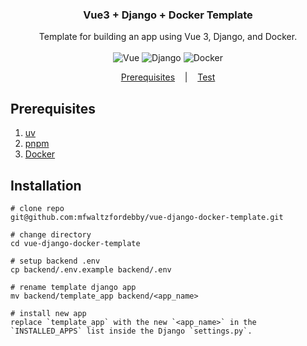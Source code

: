 <h3 align=center>Vue3 + Django + Docker Template</h3>
<p align=center>
  <span>Template for building an app using Vue 3, Django, and Docker.</span>
  <br>
  <br>
  <img alt="Vue" src="https://img.shields.io/badge/vuejs-%2335495e.svg?style=for-the-badge&logo=vuedotjs&logoColor=%234FC08D">
  <img alt="Django" src="https://img.shields.io/badge/django-%23092E20.svg?style=for-the-badge&logo=django&logoColor=white">
  <img alt="Docker" src="https://img.shields.io/badge/docker-%230db7ed.svg?style=for-the-badge&logo=docker&logoColor=white)">
</p>

<p align="center">
  <a href="#installation">Prerequisites</a>
  &nbsp;&nbsp;&nbsp;|&nbsp;&nbsp;&nbsp;
  <a href="#test">Test</a>
</p>

## Prerequisites
1. [uv](https://docs.astral.sh/uv/)
2. [pnpm](https://pnpm.io/)
3. [Docker](https://www.docker.com/)

## Installation
```console
# clone repo
git@github.com:mfwaltzfordebby/vue-django-docker-template.git

# change directory
cd vue-django-docker-template 

# setup backend .env 
cp backend/.env.example backend/.env

# rename template django app
mv backend/template_app backend/<app_name>

# install new app 
replace `template_app` with the new `<app_name>` in the `INSTALLED_APPS` list inside the Django `settings.py`.
```
